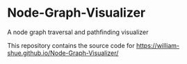 # Node-Graph-Visualizer
A node graph traversal and pathfinding visualizer

This repository contains the source code for https://william-shue.github.io/Node-Graph-Visualizer/

